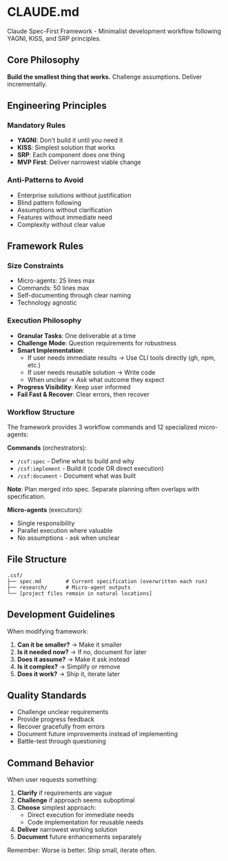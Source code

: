 # CLAUDE.md

Claude Spec-First Framework - Minimalist development workflow following YAGNI, KISS, and SRP principles.

## Core Philosophy

**Build the smallest thing that works.** Challenge assumptions. Deliver incrementally.

## Engineering Principles

### Mandatory Rules
- **YAGNI**: Don't build it until you need it
- **KISS**: Simplest solution that works
- **SRP**: Each component does one thing
- **MVP First**: Deliver narrowest viable change

### Anti-Patterns to Avoid
- Enterprise solutions without justification
- Blind pattern following
- Assumptions without clarification
- Features without immediate need
- Complexity without clear value

## Framework Rules

### Size Constraints
- Micro-agents: 25 lines max
- Commands: 50 lines max
- Self-documenting through clear naming
- Technology agnostic

### Execution Philosophy
- **Granular Tasks**: One deliverable at a time
- **Challenge Mode**: Question requirements for robustness
- **Smart Implementation**: 
  - If user needs immediate results → Use CLI tools directly (gh, npm, etc.)
  - If user needs reusable solution → Write code
  - When unclear → Ask what outcome they expect
- **Progress Visibility**: Keep user informed
- **Fail Fast & Recover**: Clear errors, then recover

### Workflow Structure

The framework provides 3 workflow commands and 12 specialized micro-agents:

**Commands** (orchestrators):
- `/csf:spec` - Define what to build and why
- `/csf:implement` - Build it (code OR direct execution)
- `/csf:document` - Document what was built

**Note**: Plan merged into spec. Separate planning often overlaps with specification.

**Micro-agents** (executors):
- Single responsibility
- Parallel execution where valuable
- No assumptions - ask when unclear

## File Structure

```
.csf/
├── spec.md        # Current specification (overwritten each run)
├── research/      # Micro-agent outputs
└── [project files remain in natural locations]
```

## Development Guidelines

When modifying framework:

1. **Can it be smaller?** → Make it smaller
2. **Is it needed now?** → If no, document for later
3. **Does it assume?** → Make it ask instead
4. **Is it complex?** → Simplify or remove
5. **Does it work?** → Ship it, iterate later

## Quality Standards

- Challenge unclear requirements
- Provide progress feedback
- Recover gracefully from errors
- Document future improvements instead of implementing
- Battle-test through questioning

## Command Behavior

When user requests something:
1. **Clarify** if requirements are vague
2. **Challenge** if approach seems suboptimal
3. **Choose** simplest approach:
   - Direct execution for immediate needs
   - Code implementation for reusable needs
4. **Deliver** narrowest working solution
5. **Document** future enhancements separately

Remember: Worse is better. Ship small, iterate often.